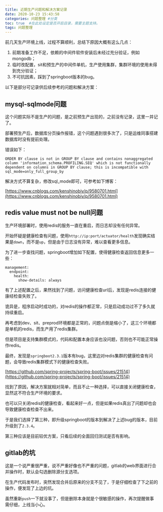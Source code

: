 ```yaml
---
title: 近期生产问题和解决方案记录
date: 2020-10-23 15:43:58
categories: 问题整理 #分类
toc: true  #在此处设定是否开启目录，需要主题支持。
tags: 问题整理
---
```

前几天生产环境上线，过程不算顺利，总结下原因大概有这么几点：

1. 前期准备工作不足，依赖的中间件软件安装后未经过充分验证，例如mongodb；
2. 临时改配置，sit和预生产的中间件单机，生产使用集群，集群环境的使用未得到充分验证；
3. 不可抗因素，踩到了springboot版本的bug。

<!--more-->

以下是部分可记录供后续参考的问题和解决方案：

## mysql-sqlmode问题

这个问题实际不是生产的问题，是之前预生产出现的，之前没有记录，这里一并记了。

部署预生产后，数据库分页操作报错，这个问题遇到很多次了，只是运维同事搭建数据库时没有提前处理。

错误如下：

```
ORDER BY clause is not in GROUP BY clause and contains nonaggregated column 'information_schema.PROFILING.SEQ' which is not functionally dependent on columns in GROUP BY clause; this is incompatible with sql_mode=only_full_group_by
```

解决方式不算复杂，修改sql_mode即可，可参考如下博客：

[https://www.cnblogs.com/kenshinobiy/p/9580701.html](https://www.cnblogs.com/kenshinobiy/p/9580701.html)

## redis value must not be null问题

生产环境部署时，使用redis的服务一直在重启，而日志却没有任何异常。

开始怀疑是健康检查有问题，使用`http://ip:port/actuator/health`发现确实结果是`down`，而不是`up`，但是由于日志没有异常，难以查看更多信息。

为了进一步查找问题，springboot增加如下配置，使得健康检查返回信息更多一些：

```
management:
  endpoint:
    health:
      show-details: always
```

有了上述配置之后，果然找到了问题，访问健康检查url后，发现是redis连接的健康经检查失败了。

诡异是，程序启动时成功的，对redis的操作都正常，只是启动成功过不了多久就持续重启。

再考虑到dev、sit、preprod环境都是正常的，问题点倒是缩小了，这三个环境都是单机的redis，而生产用了redis集群。

但是项目是支持集群模式的，代码和配置本身应该也没问题，否则也不可能正常操作redis。

最终，发现是`springboot2.3.1`版本有bug，这里边对redis集群的健康检查有问题，会导致redis集群模式下的健康检查失败。

[https://github.com/spring-projects/spring-boot/issues/21514](https://github.com/spring-projects/spring-boot/issues/21514)

找到了原因，解决方案就相对简单，而且不止一种选择，可以直接关闭健康检查，显然这不符合生产环境的要求。

也可以只关闭redis的健康检查，看起来好一点，但是如果redis真出了问题却也会导致健康检查检查不出来。

于是我们选择了第三种，即升级springboot的版本到解决了上述bug的版本，目前升级到了`2.3.4`。

第三种应该是目前较优方案，只看后续的全面回归测试是否有影响。

## gitlab的坑

这是一个说严重很严重，说不严重好像也不严重的问题，gitlab的web界面进行合并操作时，默认会勾选删除源分支选项。

在生产代码发布时，突然发现合并后原来的分支不见了，于是仔细检查了下之前的操作，便发现了上边的坑。

虽然重新`push`一下就没事了，但是删除本身就是个很敏感的操作，再次提醒做事需仔细，上线当小心。